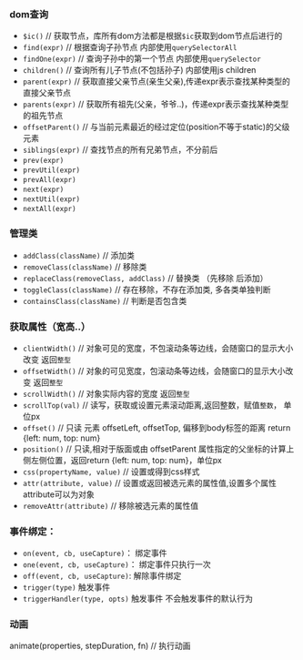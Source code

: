 ### dom查询
* `$ic()`  // 获取节点，库所有dom方法都是根据`$ic`获取到dom节点后进行的
* `find(expr)`     //  根据查询子孙节点 内部使用`querySelectorAll`
* `findOne(expr)`  // 查询子孙中的第一个节点 内部使用`querySelector`
* `children()`     // 查询所有儿子节点(不包括孙子) 内部使用js children
* `parent(expr)`   // 获取直接父亲节点(亲生父亲),传递expr表示查找某种类型的直接父亲节点
* `parents(expr)`  // 获取所有祖先(父亲，爷爷..)，传递expr表示查找某种类型的祖先节点
* `offsetParent()` // 与当前元素最近的经过定位(position不等于static)的父级元素
* `siblings(expr)` // 查找节点的所有兄弟节点，不分前后
* `prev(expr)`
* `prevUtil(expr)`
* `prevAll(expr)`
* `next(expr)`
* `nextUtil(expr)`
* `nextAll(expr)`

### 管理类
* `addClass(className)`  // 添加类
* `removeClass(className)` // 移除类
* `replaceClass(removeClass, addClass)` // 替换类 （先移除 后添加）
* `toggleClass(className)` // 存在移除，不存在添加类, 多各类单独判断
* `containsClass(className)` // 判断是否包含类

### 获取属性（宽高..）
* `clientWidth()` // 对象可见的宽度，不包滚动条等边线，会随窗口的显示大小改变 返回`整型`
* `offsetWidth()` // 对象的可见宽度，包滚动条等边线，会随窗口的显示大小改变 返回`整型`
* `scrollWidth()` // 对象实际内容的宽度 返回`整型`
* `scrollTop(val)`   // 读写，获取或设置元素滚动距离,返回整数，赋值`整数`， 单位px
* `offset()`         // 只读 元素 offsetLeft, offsetTop, 偏移到body标签的距离 return {left: num, top: num}
* `position()`      // 只读,相对于版面或由 offsetParent 属性指定的父坐标的计算上侧左侧位置，返回return {left: num, top: num}，单位px
* `css(propertyName, value)`  // 设置或得到css样式
* `attr(attribute, value)`    // 设置或返回被选元素的属性值,设置多个属性attribute可以为对象
* `removeAttr(attribute)`     // 移除被选元素的属性值

### 事件绑定：
* `on(event, cb, useCapture)`：  绑定事件
* `one(event, cb, useCapture)`： 绑定事件只执行一次
* `off(event, cb, useCapture)`:  解除事件绑定
* `trigger(type)` 触发事件
*  `triggerHandler(type, opts)` 触发事件 不会触发事件的默认行为


### 动画
animate(properties, stepDuration, fn) // 执行动画
